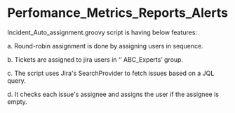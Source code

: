 # Perfomance_Metrics_Reports_Alerts

Incident_Auto_assignment.groovy script is having below features: 

a.	Round-robin assignment is done by assigning users in sequence.

b.	Tickets are assigned to jira users in ‘’ ABC_Experts’ group.

c.	The script uses Jira's SearchProvider to fetch issues based on a JQL query.

d.	It checks each issue's assignee and assigns the user if the assignee is empty.
